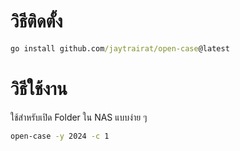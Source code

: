 # วิธีติดตั้ง
```cmd
go install github.com/jaytrairat/open-case@latest
```

# วิธีใช้งาน

ใช้สำหรับเปิด Folder ใน NAS แบบง่าย ๆ
```cmd
open-case -y 2024 -c 1
```
